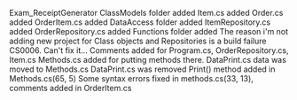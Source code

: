 Exam_ReceiptGenerator
ClassModels folder added
Item.cs added
Order.cs added
OrderItem.cs added
DataAccess folder added
ItemRepository.cs added
OrderRepository.cs added
Functions folder added 
The reason i'm not adding new project for Class objects and Repositories is a build failure CS0006. Can't fix it...
Comments added for Program.cs, OrderRepository.cs, Item.cs 
Methods.cs added for putting methods there.
DataPrint.cs data was moved to Methods.cs 
DataPrint.cs was removed 
Print() method added in Methods.cs(65, 5)
Some syntax errors fixed in methods.cs(33, 13), comments added in OrderItem.cs